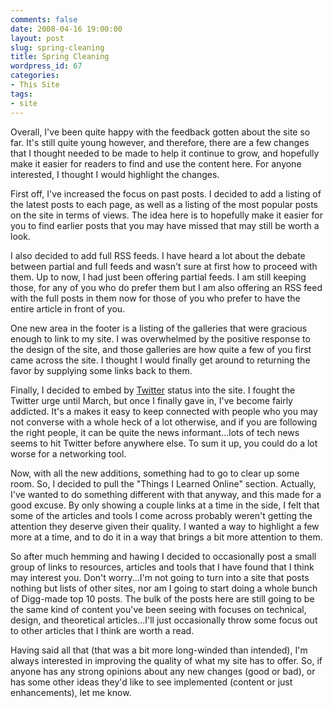 ```yaml
---
comments: false
date: 2008-04-16 19:00:00
layout: post
slug: spring-cleaning
title: Spring Cleaning
wordpress_id: 67
categories:
- This Site
tags:
- site
---
```


Overall, I've been quite happy with the feedback gotten about the site so far. It's still quite young however, and therefore, there are a few changes that I thought needed to be made to help it continue to grow, and hopefully make it easier for readers to find and use the content here. For anyone interested, I thought I would highlight the changes.

First off, I've increased the focus on past posts. I decided to add a listing of the latest posts to each page, as well as a listing of the most popular posts on the site in terms of views. The idea here is to hopefully make it easier for you to find earlier posts that you may have missed that may still be worth a look.

I also decided to add full RSS feeds. I have heard a lot about the debate between partial and full feeds and wasn't sure at first how to proceed with them. Up to now, I had just been offering partial feeds. I am still keeping those, for any of you who do prefer them but I am also offering an RSS feed with the full posts in them now for those of you who prefer to have the entire article in front of you.

One new area in the footer is a listing of the galleries that were gracious enough to link to my site. I was overwhelmed by the positive response to the design of the site, and those galleries are how quite a few of you first came across the site. I thought I would finally get around to returning the favor by supplying some links back to them.

Finally, I decided to embed by [Twitter](http://twitter.com/tkadlec) status into the site. I fought the Twitter urge until March, but once I finally gave in, I've become fairly addicted. It's a makes it easy to keep connected with people who you may not converse with a whole heck of a lot otherwise, and if you are following the right people, it can be quite the news informant...lots of tech news seems to hit Twitter before anywhere else. To sum it up, you could do a lot worse for a networking tool.

Now, with all the new additions, something had to go to clear up some room. So, I decided to pull the "Things I Learned Online" section. Actually, I've wanted to do something different with that anyway, and this made for a good excuse. By only showing a couple links at a time in the side, I felt that some of the articles and tools I come across probably weren't getting the attention they deserve given their quality. I wanted a way to highlight a few more at a time, and to do it in a way that brings a bit more attention to them.

So after much hemming and hawing I decided to occasionally post a small group of links to resources, articles and tools that I have found that I think may interest you. Don't worry...I'm not going to turn into a site that posts nothing but lists of other sites, nor am I going to start doing a whole bunch of Digg-made top 10 posts. The bulk of the posts here are still going to be the same kind of content you've been seeing with focuses on technical, design, and theoretical articles...I'll just occasionally throw some focus out to other articles that I think are worth a read.

Having said all that (that was a bit more long-winded than intended), I'm always interested in improving the quality of what my site has to offer. So, if anyone has any strong opinions about any new changes (good or bad), or has some other ideas they'd like to see implemented (content or just enhancements), let me know.
